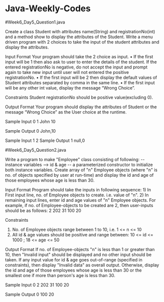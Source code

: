 # Java-Weekly-Codes

#Week6_Day5_Question1.java

Create a class Student with attributes name(String) and registrationNo(int) and a method show to display the attributes of the Student. Write a menu driven program with 2 choices to take the input of the student attributes and display the attributes.

Input Format
Your program should take the 2 choice as input. • If the first input will be 1 then also ask to user to enter the details of the student. If the entered registrationNo is negative, do not accept the input and prompt again to take new input until user will not entered the positive registrationNo. • If the first input will be 2 then display the default values of Student attributes separated by comma in the same line. • If the first input will be any other int value, display the message “Wrong Choice”.

Constraints
Student registrationNo should be positive value(excluding 0).

Output Format
Your program should display the attributes of Student or the message “Wrong Choice” as the User choice at the runtime.

Sample Input 0
1
John
10

Sample Output 0
John,10

Sample Input 1
2
Sample Output 1
null,0


#Week6_Day5_Question2.java

Write a program to make "Employee" class consisting of following: -- instance variables --> id & age -- a parameterized constructor to initialize both instance variables.
Create array of "n" Employee objects (where "n" is no. of objects specified by user at run-time) and display the id and age of those employees whose age is less than 30.

Input Format
Program should take the inputs in following sequence: 1) In First input line, no. of Employee objects to create. i.e. value of "n". 2) In remaining input lines, enter id and age values of "n" Employee objects. For example, if no. of Employee-objects to be created are 2, then user-inputs should be as follows: 2 202 31 100 20

Constraints
1) No. of Employee objects range between 1 to 10, i.e. 1 <= n <= 10
2) All id & age values should be positive and range between: 10 <= id <= 1000 ; 18 <= age <= 50

Output Format
If no. of Employee-objects "n" is less than 1 or greater than 10, then "Invalid input" should be displayed and no other input should be taken.
If any input value for id & age goes out-of-range (specified in constraints), then display "Invalid data" as overall output. Otherwise, display the id and age of those employees whose age is less than 30 or the smallest one if more than person's age is less than 30.

Sample Input 0
2
202 31
100 20

Sample Output 0
100 20

